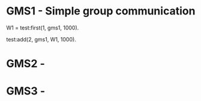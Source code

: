 # GMS1 - Simple group communication

W1 = test:first(1, gms1, 1000).

test:add(2, gms1, W1, 1000).

# GMS2 -

# GMS3 -